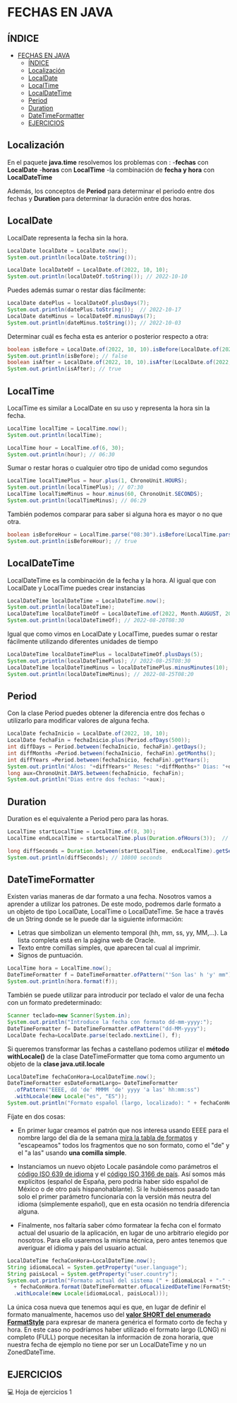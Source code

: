 # FECHAS EN JAVA

## ÍNDICE

- [FECHAS EN JAVA](#fechas-en-java)
  - [ÍNDICE](#índice)
  - [Localización](#localización)
  - [LocalDate](#localdate)
  - [LocalTime](#localtime)
  - [LocalDateTime](#localdatetime)
  - [Period](#period)
  - [Duration](#duration)
  - [DateTimeFormatter](#datetimeformatter)
  - [EJERCICIOS](#ejercicios)

## Localización
En el paquete **java.time** resolvemos los problemas con :
-**fechas** con **LocalDate**
-**horas** con **LocalTime**
-la combinación de **fecha y hora** con **LocalDateTime**

Además, los conceptos de **Period** para determinar el periodo entre dos fechas y **Duration** para
determinar la duración entre dos horas.

## LocalDate
LocalDate representa la fecha sin la hora.
```java
LocalDate localDate = LocalDate.now();
System.out.println(localDate.toString());

LocalDate localDateOf = LocalDate.of(2022, 10, 10);
System.out.println(localDateOf.toString()); // 2022-10-10
```
Puedes además sumar o restar días fácilmente:
```java
LocalDate datePlus = localDateOf.plusDays(7);
System.out.println(datePlus.toString());  // 2022-10-17
LocalDate dateMinus = localDateOf.minusDays(7);
System.out.println(dateMinus.toString()); // 2022-10-03
```
Determinar cuál es fecha esta es anterior o posterior respecto a otra:
<div class="page"/>

```java
boolean isBefore = LocalDate.of(2022, 10, 10).isBefore(LocalDate.of(2022, 8, 20));
System.out.println(isBefore); // false
boolean isAfter = LocalDate.of(2022, 10, 10).isAfter(LocalDate.of(2022, 8, 20));
System.out.println(isAfter); // true
```
## LocalTime
LocalTime es similar a LocalDate en su uso y representa la hora sin la fecha. 
```java
LocalTime localTime = LocalTime.now();
System.out.println(localTime);

LocalTime hour = LocalTime.of(6, 30);
System.out.println(hour); // 06:30
```
Sumar o restar horas o cualquier otro tipo de unidad como segundos
```java
LocalTime localTimePlus = hour.plus(1, ChronoUnit.HOURS);
System.out.println(localTimePlus); // 07:30
LocalTime localTimeMinus = hour.minus(60, ChronoUnit.SECONDS);
System.out.println(localTimeMinus); // 06:29
```
También podemos comparar para saber si alguna hora es mayor o no que otra. 
```java
boolean isBeforeHour = LocalTime.parse("08:30").isBefore(LocalTime.parse("10:20"));
System.out.println(isBeforeHour); // true
```
## LocalDateTime
LocalDateTime es la combinación de la fecha y la hora. Al igual que con LocalDate y LocalTime puedes crear instancias 
```java
LocalDateTime localDateTime = LocalDateTime.now();
System.out.println(localDateTime);
LocalDateTime localDateTimeOf = LocalDateTime.of(2022, Month.AUGUST, 20, 8, 30);
System.out.println(localDateTimeOf); // 2022-08-20T08:30
```
Igual que como vimos en LocalDate y LocalTime, puedes sumar o restar fácilmente utilizando diferentes unidades de tiempo
<div class="page"/>

```java
LocalDateTime localDateTimePlus = localDateTimeOf.plusDays(5);
System.out.println(localDateTimePlus); // 2022-08-25T08:30
LocalDateTime localDateTimeMinus = localDateTimePlus.minusMinutes(10);
System.out.println(localDateTimeMinus); // 2022-08-25T08:20
```
## Period
Con la clase Period puedes obtener la diferencia entre dos fechas o utilizarlo para modificar valores de alguna fecha.
```java
LocalDate fechaInicio = LocalDate.of(2022, 10, 10);
LocalDate fechaFin = fechaInicio.plus(Period.ofDays(500)); 
int diffDays = Period.between(fechaInicio, fechaFin).getDays();
int diffMonths =Period.between(fechaInicio, fechaFin).getMonths();
int diffYears =Period.between(fechaInicio, fechaFin).getYears();
System.out.println("Años: "+diffYears+" Meses: "+diffMonths+" Dias: "+diffDays); 
long aux=ChronoUnit.DAYS.between(fechaInicio, fechaFin);
System.out.println("Dias entre dos fechas: "+aux);
```
## Duration
Duration es el equivalente a Period pero para las horas.
```java
LocalTime startLocalTime = LocalTime.of(8, 30);
LocalTime endLocalTime = startLocalTime.plus(Duration.ofHours(3));  // 11:30

long diffSeconds = Duration.between(startLocalTime, endLocalTime).getSeconds();
System.out.println(diffSeconds); // 10800 seconds
```
## DateTimeFormatter
Existen varias maneras de dar formato a una fecha. Nosotros vamos a aprender a utilizar los patrones. De este modo, podremos darle formato a un objeto de tipo LocalDate, LocalTime o LocalDateTime. Se hace a través de un String donde se le puede dar la siguiente información:
*	Letras que simbolizan un elemento temporal (hh, mm, ss, yy, MM,…). La lista completa está en la página web de Oracle.
*	Texto entre comillas simples, que aparecen tal cual al imprimir.
*	Signos de puntuación.

```java
LocalTime hora = LocalTime.now();
DateTimeFormatter f = DateTimeFormatter.ofPattern("'Son las' h 'y' mm");
System.out.println(hora.format(f));
```
También se puede utilizar para introducir por teclado el valor de una fecha con un formato predeterminado:

```java
Scanner teclado=new Scanner(System.in);
System.out.println("Introduce la fecha con formato dd-mm-yyyy:");
DateTimeFormatter f= DateTimeFormatter.ofPattern("dd-MM-yyyy");
LocalDate fecha=LocalDate.parse(teclado.nextLine(), f);
```
Si queremos transformar las fechas a castellano podemos utilizar el __método withLocale()__ de la clase DateTimeFormatter que toma como argumento un objeto de la __clase java.util.locale__ 
```java
LocalDateTime fechaConHora=LocalDateTime.now();
DateTimeFormatter esDateFormatLargo= DateTimeFormatter
  .ofPattern("EEEE, dd 'de' MMMM 'de' yyyy 'a las' hh:mm:ss")
  .withLocale(new Locale("es", "ES"));
System.out.println("Formato español (largo, localizado): " + fechaConHora.format(esDateFormatLargo));
```
Fíjate en dos cosas:

* En primer lugar creamos el patrón que nos interesa usando EEEE para el nombre largo del día de la semana [mira la tabla de formatos](https://docs.oracle.com/javase/8/docs/api/java/time/format/DateTimeFormatter.html#patterns) y "escapeamos" todos los fragmentos que no son formato, como el "de" y el "a las" usando __una comilla simple__.

* Instanciamos un nuevo objeto Locale pasándole como parámetros el [código ISO 639 de idioma](https://en.wikipedia.org/wiki/ISO_639) y el [código ISO 3166 de país](https://en.wikipedia.org/wiki/ISO_3166). Así somos más explícitos (español de España, pero podría haber sido español de México o de otro país hispanohablante). Si le hubiésemos pasado tan solo el primer parámetro funcionaría con la versión más neutra del idioma (simplemente español), que en esta ocasión no tendría diferencia alguna.

* Finalmente, nos faltaría saber cómo formatear la fecha con el formato actual del usuario de la aplicación, en lugar de uno arbitrario elegido por nosotros. Para ello usaremos la misma técnica, pero antes tenemos que averiguar el idioma y país del usuario actual. 

```java
LocalDateTime fechaConHora=LocalDateTime.now();
String idiomaLocal = System.getProperty("user.language");
String paisLocal = System.getProperty("user.country");
System.out.println("Formato actual del sistema (" + idiomaLocal + "-" + paisLocal + "): "
  + fechaConHora.format(DateTimeFormatter.ofLocalizedDateTime(FormatStyle.SHORT)
  .withLocale(new Locale(idiomaLocal, paisLocal)));
```
La única cosa nueva que tenemos aquí es que, en lugar de definir el formato manualmente, hacemos uso del [__valor SHORT del enumerado FormatStyle__](https://docs.oracle.com/javase/8/docs/api/java/time/format/FormatStyle.html) para expresar de manera genérica el formato corto de fecha y hora. En este caso no podríamos haber utilizado el formato largo (LONG) ni completo (FULL) porque necesitan la información de zona horaria, que nuestra fecha de ejemplo no tiene por ser un LocalDateTime y no un ZonedDateTime.

## EJERCICIOS

:computer: Hoja de ejercicios 1